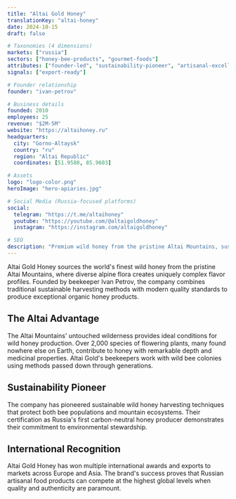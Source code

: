 ```yaml
---
title: "Altai Gold Honey"
translationKey: "altai-honey"
date: 2024-10-15
draft: false

# Taxonomies (4 dimensions)
markets: ["russia"]
sectors: ["honey-bee-products", "gourmet-foods"]
attributes: ["founder-led", "sustainability-pioneer", "artisanal-excellence"]
signals: ["export-ready"]

# Founder relationship
founder: "ivan-petrov"

# Business details
founded: 2010
employees: 25
revenue: "$2M-5M"
website: "https://altaihoney.ru"
headquarters:
  city: "Gorno-Altaysk"
  country: "ru"
  region: "Altai Republic"
  coordinates: [51.9580, 85.9603]

# Assets
logo: "logo-color.png"
heroImage: "hero-apiaries.jpg"

# Social Media (Russia-focused platforms)
social:
  telegram: "https://t.me/altaihoney"
  youtube: "https://youtube.com/@altaigoldhoney"
  instagram: "https://instagram.com/altaigoldhoney"

# SEO
description: "Premium wild honey from the pristine Altai Mountains, sustainably harvested using traditional methods"
---
```


Altai Gold Honey sources the world's finest wild honey from the pristine Altai Mountains, where diverse alpine flora creates uniquely complex flavor profiles. Founded by beekeeper Ivan Petrov, the company combines traditional sustainable harvesting methods with modern quality standards to produce exceptional organic honey products.

## The Altai Advantage

The Altai Mountains' untouched wilderness provides ideal conditions for wild honey production. Over 2,000 species of flowering plants, many found nowhere else on Earth, contribute to honey with remarkable depth and medicinal properties. Altai Gold's beekeepers work with wild bee colonies using methods passed down through generations.

## Sustainability Pioneer

The company has pioneered sustainable wild honey harvesting techniques that protect both bee populations and mountain ecosystems. Their certification as Russia's first carbon-neutral honey producer demonstrates their commitment to environmental stewardship.

## International Recognition

Altai Gold Honey has won multiple international awards and exports to markets across Europe and Asia. The brand's success proves that Russian artisanal food products can compete at the highest global levels when quality and authenticity are paramount.
